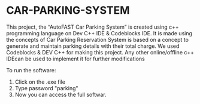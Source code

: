 # CAR-PARKING-SYSTEM
This project, the “AutoFAST Car Parking System” is created using c++ programming  language on Dev C++ IDE &amp; Codeblocks IDE. 
It is made using the concepts of Car  Parking Reservation System is based on a concept to generate and maintain parking  details with their total charge. 
We used Codeblocks &amp; DEV C++ for making this project. Any other online/offline c++ IDEcan be used to implement it for further modifications

To run the software:
1. Click on the .exe file
2. Type password "parking"
3. Now you can access the full softwar.

